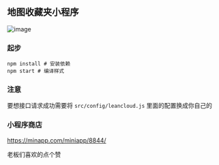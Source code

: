 ## 地图收藏夹小程序

![image](https://media.ifanrusercontent.com/user_files/trochili/f9/be/f9be0fa5a975311437b73632e7c369219368f26e-866d45724c382bf4ce119fd564b72e4d7ee8ef1c.jpg)

### 起步

```
npm install # 安装依赖
npm start # 编译样式
```

### 注意

要想接口请求成功需要将 `src/config/leancloud.js` 里面的配置换成你自己的

### 小程序商店

https://minapp.com/miniapp/8844/ 

老板们喜欢的点个赞

